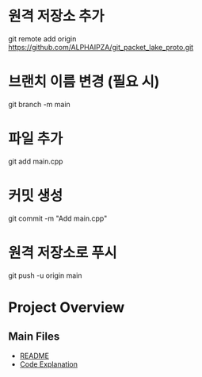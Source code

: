 # 원격 저장소 추가
git remote add origin https://github.com/ALPHAIPZA/git_packet_lake_proto.git

# 브랜치 이름 변경 (필요 시)
git branch -m main

# 파일 추가
git add main.cpp

# 커밋 생성
git commit -m "Add main.cpp"

# 원격 저장소로 푸시
git push -u origin main

# Project Overview

## Main Files
- [README](README.md)
- [Code Explanation](code_explanation.md)
